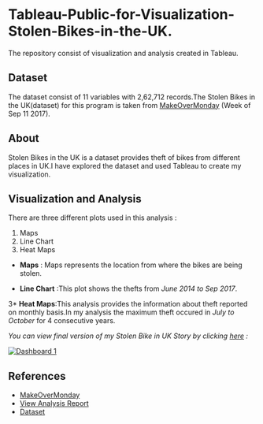 # Tableau-Public-for-Visualization-Stolen-Bikes-in-the-UK.
The repository consist of visualization and analysis created in Tableau.

## Dataset
The dataset consist of 11 variables with 2,62,712 records.The Stolen Bikes in the UK(dataset) for this program is taken from [MakeOverMonday](http://www.makeovermonday.co.uk/) (Week of Sep 11 2017).

## About 
Stolen Bikes in the UK is a dataset provides theft of bikes from different places in UK.I have explored the dataset and used Tableau to create my visualization.

## Visualization and Analysis
There are three different plots used in this analysis :
1. Maps 
2. Line Chart
3. Heat Maps

* **Maps** : Maps represents the location  from where the bikes are being stolen.

* **Line Chart** :This plot shows the thefts from *June 2014 to Sep 2017*.

3* **Heat Maps**:This analysis provides the information about theft reported on monthly basis.In my analysis the maximum theft occured in *July to October* for 4 consecutive years.

*You can view final version of my Stolen Bike in UK Story by clicking [here](https://public.tableau.com/views/VisualizationandPublishtoTableauPublic-StolenBikesintheUK/Dashboard1?:embed=y&:display_count=yes&publish=yes) :*

<div class='tableauPlaceholder' id='viz1529106802313' style='position: relative'><noscript><a href='#'><img alt='Dashboard 1 ' src='https:&#47;&#47;public.tableau.com&#47;static&#47;images&#47;Vi&#47;VisualizationandPublishtoTableauPublic-StolenBikesintheUK&#47;Dashboard1&#47;1_rss.png' style='border: none' /></a></noscript><object class='tableauViz'  style='display:none;'><param name='host_url' value='https%3A%2F%2Fpublic.tableau.com%2F' /> <param name='embed_code_version' value='3' /> <param name='site_root' value='' /><param name='name' value='VisualizationandPublishtoTableauPublic-StolenBikesintheUK&#47;Dashboard1' /><param name='tabs' value='no' /><param name='toolbar' value='yes' /><param name='static_image' value='https:&#47;&#47;public.tableau.com&#47;static&#47;images&#47;Vi&#47;VisualizationandPublishtoTableauPublic-StolenBikesintheUK&#47;Dashboard1&#47;1.png' /> <param name='animate_transition' value='yes' /><param name='display_static_image' value='yes' /><param name='display_spinner' value='yes' /><param name='display_overlay' value='yes' /><param name='display_count' value='yes' /><param name='filter' value='publish=yes' /></object></div>


## References
* [MakeOverMonday](http://www.makeovermonday.co.uk/)
* [View Analysis Report](https://public.tableau.com/profile/mamta7791#!/vizhome/VisualizationandPublishtoTableauPublic-StolenBikesintheUK/Dashboard1?publish=yes)
* [Dataset](https://data.police.uk/data/)
